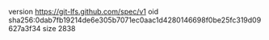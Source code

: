 version https://git-lfs.github.com/spec/v1
oid sha256:0dab7fb19214de6e305b7071ec0aac1d4280146698f0be25fc319d09627a3f34
size 2838
